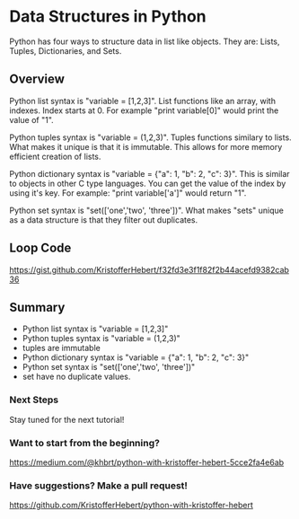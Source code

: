 # Data Structures in Python
Python has four ways to structure data in list like objects. They are: Lists, Tuples, Dictionaries, and Sets.

## Overview
Python list syntax is "variable = [1,2,3]". List functions like an array, with indexes. Index starts at 0. For example "print variable[0]" would print the value of "1".

Python tuples syntax is "variable = (1,2,3)". Tuples functions similary to lists. What makes it unique is that it is immutable. This allows for more memory efficient creation of lists. 

Python dictionary syntax is "variable = {"a": 1, "b": 2, "c": 3}". This is similar to objects in other C type languages. You can get the value of the index by using it's key. 
For example: "print variable['a']" would return "1".

Python set syntax is "set(['one','two', 'three'])". What makes "sets" unique as a data structure is that they filter out duplicates. 

## Loop Code
https://gist.github.com/KristofferHebert/f32fd3e3f1f82f2b44acefd9382cab36

## Summary
- Python list syntax is "variable = [1,2,3]"
- Python tuples syntax is "variable = (1,2,3)"
- tuples are immutable
- Python dictionary syntax is "variable = {"a": 1, "b": 2, "c": 3}"
- Python set syntax is "set(['one','two', 'three'])"
- set have no duplicate values.

### Next Steps
Stay tuned for the next tutorial!

### Want to start from the beginning?
https://medium.com/@khbrt/python-with-kristoffer-hebert-5cce2fa4e6ab

### Have suggestions? Make a pull request!
https://github.com/KristofferHebert/python-with-kristoffer-hebert